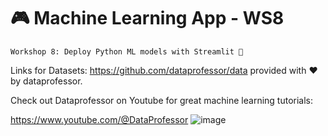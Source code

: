 # 🎮 Machine Learning App - WS8
```
Workshop 8: Deploy Python ML models with Streamlit 🥳
```
Links for Datasets: https://github.com/dataprofessor/data
provided with ♥️ by dataprofessor.

Check out Dataprofessor on Youtube for great machine learning tutorials: 

https://www.youtube.com/@DataProfessor ![image](https://github.com/user-attachments/assets/57c2faf6-8063-4fb1-9058-b8274defe223) 
